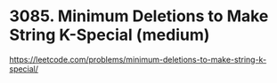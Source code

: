 # 3085. Minimum Deletions to Make String K-Special (medium)

https://leetcode.com/problems/minimum-deletions-to-make-string-k-special/
